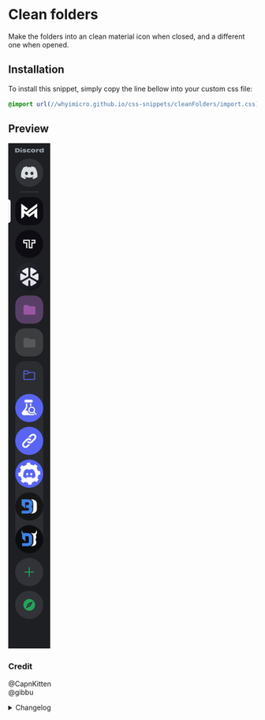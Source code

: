# Clean folders
Make the folders into an clean material icon when closed, and a different one when opened.
## Installation
To install this snippet, simply copy the line bellow into your custom css file:
```css
@import url(//whyimicro.github.io/css-snippets/cleanFolders/import.css);
```
## Preview
![image](https://raw.githubusercontent.com/WhyiMicro/css-snippets/main/_previews/cleanFolders.png)
### Credit
@CapnKitten <br>
@gibbu
<details>
<summary>Changelog</summary>

## 1.0.0

- Moved from old repo to new one

</details>

